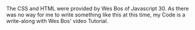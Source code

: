 The CSS and HTML were provided by Wes Bos of Javascript 30. As there was no way for me to write something like this at this time, my Code is a write-along with Wes Bos' video Tutorial.